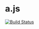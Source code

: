 # a.js

[![Build Status](https://travis-ci.org/dengaku-club/anitize.js.svg?branch=develop)](https://travis-ci.org/dengaku-club/anitize.js)
